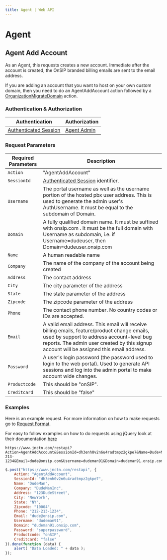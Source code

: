 ```yaml
---
title: Agent | Web API
---
```


# Agent

## Agent Add Account

As an Agent, this requests creates a new account.  Immediate after the account is created, the OnSIP branded billing emails are sent to the email address.  

If you are adding an account that you want to host on your own custom domain, then you need to do an AgentAddAccount action followed by a [OrganizationMigrateDomain](../Organizations/#organization-migrate-domain) action.

### Authentication & Authorization

Authentication | Authorization
-|-
[Authenticated Session](../Authentication/#session-create) | [Agent Admin](../#roles)

### Request Parameters

Required Parameters | Description
-|-
`Action` | "AgentAddAccount"
`SessionId` | [Authenticated Session](../Authentication/#session-create) identifier.
`Username` | The portal username as well as the username portion of the hosted pbx user address.  This is used to generate the admin user's AuthUsername.  It must be equal to the subdomain of Domain.
`Domain` | A fully qualified domain name.  It must be suffixed with onsip.com . It must be the full domain with Username as subdomain, i.e. if Username=dudeuser, then Domain=dudeuser.onsip.com
`Name` | A human readable name
`Company` | The name of the company of the account being created
`Address` | The contact address
`City` | The city parameter of the address
`State` | The state parameter of the address
`Zipcode` | The zipcode parameter of the address
`Phone` | The contact phone number.  No country codes or IDs are accepted.
`Email` | A valid email address.  This email will receive billing emails, feature/product change emails, used by support to address account-level bug reports.  The admin user created by this signup account will be assigned this email address.  
`Password` | A user's login password (the password used to login to the web portal).  Used to generate API sessions and log into the admin portal to make account wide changes.
`Productcode` | This should be "onSIP".
`Creditcard` | This should be "false"


### Examples

Here is an example request.  For more information on how to make requests go to [Request Format](../#request-format).

For easy to follow examples on how to do requests using jQuery look at their documentation [here](http://api.jquery.com/jQuery.post/)

~~~
https://www.jnctn.com/restapi?Action=AgentAddAccount&SessionId=dh3enh0v2n6u4radtmpz2gkpe7&Name=Dude+Man&Company=Dude+Man+Inc.&Address=123+Dude+Street&City=New+York&State=NY&Zipcode=10004&Phone=212-213-1234&Email=dude@onsip.com&Username=dudeman91&Domain=dudeman91.onsip.com&Password=superpassword&Productcode=onSIP&Creditcard=false
~~~

~~~ javascript
$.post("https://www.jnctn.com/restapi", {
    Action: "AgentAddAccount",
    SessionId: "dh3enh0v2n6u4radtmpz2gkpe7",
    Name: "DudeMan",
    Company: "DudeManInc",
    Address: "123DudeStreet",
    City: "NewYork",
    State: "NY",
    Zipcode: "10004",
    Phone: "212-213-1234",
    Email: "dude@onsip.com",
    Username: "dudeman91",
    Domain: "dudeman91.onsip.com",
    Password: "superpassword",
    Productcode: "onSIP",
    Creditcard: "false"
}).done(function (data) {
    alert( "Data Loaded: " + data );
});
~~~
